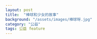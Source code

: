 ```yaml
---
layout: post
title:  "棒球和少女的故事"
background: "/assets/images/棒球呀.jpg"
category: "公益"
tags: 公益 feature
---
```

